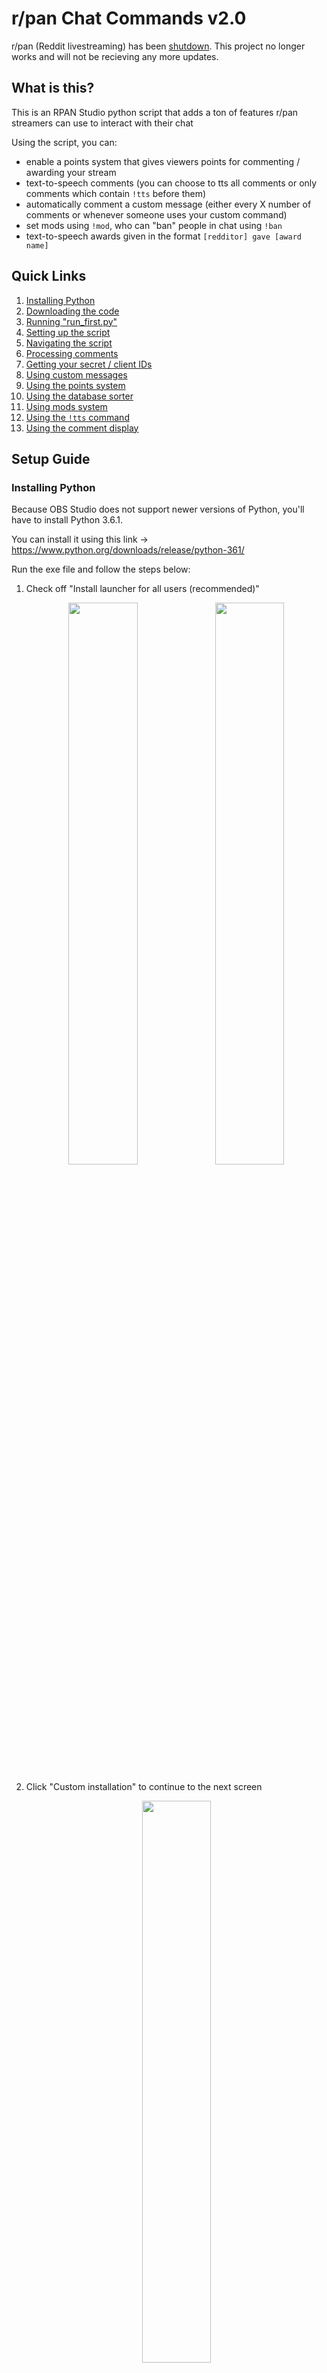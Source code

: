 # r/pan Chat Commands v2.0
r/pan (Reddit livestreaming) has been [shutdown](https://www.reddit.com/r/pan/comments/yl5zzd/update_on_the_future_of_live_video_broadcasting/). This project no longer works and will not be recieving any more updates.

## What is this?
This is an RPAN Studio python script that adds a ton of features r/pan streamers can use to interact with their chat

Using the script, you can:
- enable a points system that gives viewers points for commenting / awarding your stream
- text-to-speech comments (you can choose to tts all comments or only comments which contain `!tts` before them)
- automatically comment a custom message (either every X number of comments or whenever someone uses your custom command)
- set mods using `!mod`, who can "ban" people in chat using `!ban`
- text-to-speech awards given in the format `[redditor] gave [award name]`

## Quick Links
1. [ Installing Python ](#python)
2. [ Downloading the code ](#code)
3. [ Running "run_first.py" ](#run_first)
4. [ Setting up the script ](#setup)
5. [ Navigating the script ](#nav)
6. [ Processing comments ](#processing)
7. [ Getting your secret / client IDs ](#IDs)
8. [ Using custom messages ](#custom_messages)
9. [ Using the points system ](#points)
10. [ Using the database sorter ](#db_sorter)
11. [ Using mods system ](#mods)
12. [ Using the `!tts` command ](#tts_command)
13. [ Using the comment display ](#comment_display)

## Setup Guide
<a name="python"></a>
### Installing Python
Because OBS Studio does not support newer versions of Python, you'll have to install Python 3.6.1.

You can install it using this link -> https://www.python.org/downloads/release/python-361/

Run the exe file and follow the steps below:

<ol>
<li>Check off "Install launcher for all users (recommended)"
<p align="middle">
  <img src="/images/setting_up_python/01.PNG" width="48%" />
  <img src="/images/setting_up_python/02.PNG" width="48%" /> 
</p></li>

<li>Click "Custom installation" to continue to the next screen
<p align="middle">
  <img src="/images/setting_up_python/03.PNG" width="48%" />
</p></li>

<li>You shouldn't need to change anything on this screen, just click "next" in the bottom right corner to continue to the next screen
<p align="middle">
  <img src="/images/setting_up_python/04.PNG" width="48%" />
</p></li>

<li>On this screen, you want to check off "Install for all users"
<p align="middle">
  <img src="/images/setting_up_python/05.PNG" width="48%" />
  <img src="/images/setting_up_python/06.PNG" width="48%" />
</p></li>

<li>Click "Install". Python should be good to go after it finishes loading
<p align="middle">
  <img src="/images/setting_up_python/07.PNG" width="48%" />
</p></li>
</ol>

<a name="code"></a>
### Downloading the code
Download the code from Github and unzip the folder to wherever you to plan to store it

<a name="run_first"></a>
### Running "run_first.py"
Double click "run_first.py" to run the file. Allow it to make changes to your device. If all goes right, this script will automatically install the Python libraries needed for the main script.

If you are having issues with "run_first.py", the needed libraries are listed in "requirements.txt". You can install those manually however you normally install Python libraries.

<a name="setup"></a>
### Setting up the script
Open RPAN Studio and follow the instructions below:
1. Click on Tools -> Scripts from the main options
2. Click "Python Settings" and paste `C:/Program Files/Python36` into the python install path
3. Click "Scripts", click the "+" sign to add a new script, and then add "rpan_chat_commands.py" from wherever you stored it
4. RPAN Studio will restart and request admin privileges. After it does this, you will need to add the script again. It will only do this when you first add the script.
5. The script is now ready to use

## Using r/pan Chat Commands
<a name="nav"></a>
### Navigating the script
There are two menus, `main menu` and `options`.
| `main menu` | `options` |
|---|---|
| <p align="middle">  <img src="/images/how_to_rpan_chat_commands/01.PNG" width="99%" /></p> | <p align="middle">  <img src="/images/how_to_rpan_chat_commands/02.PNG" width="99%" /></p> |

Checking certain settings under `options` will change the layout of both `options` and `main menu`

| `main menu` with most options selected | `options` with most options selected |
|---|---|
|<p align="middle">  <img src="/images/how_to_rpan_chat_commands/03a.PNG" width="99%" /></p>|<p align="middle">  <img src="/images/how_to_rpan_chat_commands/04.PNG" width="99%" /></p>|

<a name="processing"></a>
### Processing comments
To start processing comments, you need to:
<ol>
<li>Start a stream</li>
<li>Copy the stream URL by clicking the "Copy Link to Stream" button (found near the bottom right of the main RPAN Studio screen)
<p align="middle">  <img src="/images/how_to_rpan_chat_commands/05.PNG" width="25%" /></p></li>
<li>Paste the stream URL into r/pan chat commands and then press the "start" button</li>
<li>The "start" button will switch to say "stop". After a short second, the script will begin processing the comments</li>
</ol>

<p align="middle">  <img src="/images/how_to_rpan_chat_commands/06.PNG" width="48%" /></p>

After pressing the "stop" button, there's a 5-10 second delay before the script stops processing comments. Make sure the `script log` says `successfully stopped processing comments` before you start processing comments again / exit the application.

<p align="middle">  <img src="/images/how_to_rpan_chat_commands/07.PNG" width="60%" /></p>

<a name="IDs"></a>
### Getting your secret / client IDs for the Reddit API
After checking off `enable custom messages`, `enable !points command`, or `enable mods` in `options`, a new section will appear under `main menu`.

You will need to enter the login information for your Reddit account and a client / secret ID for the Reddit API.

To retrieve your client / secret IDs, please visit https://www.reddit.com/prefs/apps and log into your reddit account.

1. You will need to create a new app. You only need to change three things when creating your app. Set the name of the app to whatever you want, set the app type to `script`, and then paste `http://localhost:8080` under `redirect uri`. <p align="middle">  <img src="/images/how_to_rpan_chat_commands/08.PNG" width="48%" /></p>
2. After creating your app, it will display two different IDs in the app's settings. You need to copy and paste both of them into their respective areas under `main menu`. The first ID is your client ID, the second being your secret ID. <p align="middle">  <img src="/images/how_to_rpan_chat_commands/09.PNG" width="48%" /></p>

<a name="custom_messages"></a>
### Using custom messages (requires secret / client IDs)
Enabling `enable custom messages` will add new things under both `options` and `main menu`. 

In `options`, you can use the new dropdown list to select between two modes, `auto custom messages` or `use custom command`. Setting this to `auto custom messages` will make it so your custom message is commented automatically every X number of comments. Setting it to `use custom command` will make it so your custom message is automatically commented whenever someone uses your custom command. Both options are useful to link socials, give info about the stream, or any other information you might want to give your viewers. 

Regardless of what is set, `custom message` will appear under `main menu`. The text entered here is what your account will comment whenever your custom message is triggered.

If set to `use custom command`, whenever the text entered in `custom command` is commented, your Reddit account will automatically comment your `custom message`. This command can be set to anything with no restrictions (i.e. `!twitch`, `hairy dog`, `!!! test`, `?help?`). The script just looks for comments that match the text entered in `custom command` exactly.
<p align="middle">  <img src="/images/how_to_rpan_chat_commands/03a.PNG" width="48%" /></p>

If set to `auto custom messages`, changing the `message frequency` slider will effect how many comments need to be commented before your custom message is sent again.
<p align="middle">  <img src="/images/how_to_rpan_chat_commands/03b.PNG" width="48%" /></p>

<a name="points"></a>
### Using the points system
Enabling `enable points` allows viewers to gain points for commenting, awarding the stream, or interacting in consectutive streams.

<ul type = "circle">
<li>Viewers can gain points by commenting over time (every 2 mins, they can gain 2 points for commenting, stacking up to 20 points for 10 mins. They have to comment once to start this timer). This system is designed to discourage spam but still reward viewers who actively engage in the chat. </li>
  
<li>Viewers gain 1/10 reddit coin value in points for awards given (i.e. reddit gold gives 50 points).</li>

<li>Viewers can also gain 20 points for participating in a current stream after being in a previous one.</li>
</ul> 

The only way to spend points at the moment is through the `!tts` command. The entire points system was basically designed as an anti-spam system for that command. Please see [Enabling `!tts` command](#tts_command) for more information. If you have ideas for other ways to redeem points, feel free to let me know

Checking off `enable !points command` makes it so your reddit account comments the points balance of anyone that uses the `!points` command (this feature requires secret / client IDs).

<a name="db_sorter"></a>
### Using the database sorter
After having points enabled for a stream, you can sort throught the information collected with the "rcc_db_sorter.py" script. Add it to RPAN Studio the same way you added the main script.

You can sort through 3 different categories: most frequent commenters (in total number of comments across all streams), top award donaters (in reddit coin value for awards given across all streams), or by whoever has the most points (in total points across all streams). 

<p align="middle">  <img src="/images/how_to_rcc_db_sorter/01.PNG" width="48%" /></p>

After selecting what you want to sort by and clicking "start", the results show up in the `script log`. It will show the top 5 redditors for the category you sorted by, starting with the largest value. There will be a key to help you understand the information shown.

<p align="middle">  <img src="/images/how_to_rcc_db_sorter/02.PNG" width="60%" /></p>

<a name="mods"></a>
### Using the mods system (requires secret / client IDs)
Checking off `enable mods` in options will allow you to appoint mods in chat using `!mod [reddit username]`. You will have to mod yourself if you want to be able to use the `!ban` command. Mods are saved from stream to stream. If you need to edit your mod list, you can find it here: `C:\Program Files\RPAN Studio\bin\64bit\rpan_chat_commands\mod_list.json`.

While the script is active, mods are able to "ban" people using `!ban [reddit username]`. This will block the  "banned" person through your reddit account, preventing them from commenting on your streams. Because the mods are able to block people through your reddit account, please only mod people you trust. If you want to reverse a "ban", just unblock the viewer from your reddit account. 

<a name="tts_command"></a>
### Enabling the `!tts` command
After checking off `enable tts` and `enable !tts command` in `options`, the script will only text-to-speech comments that have the `!tts` command before them (as opposed to every comment).

Enabling `enable tts`, `enable !tts command`, and `enable points`, causes the option `enable tts command cost` to appear. This will make the `!tts` command cost 20 points to use. This means viewers will have to interact with your stream before they are able to text-to-speech any messages. This system is designed to prevent spam. This is currently the only way for viewers to spend points! If you have ideas for other ways to redeem points, please let me know

<a name="comment_display"></a>
### Enabling the comment display
After checking off `enable tts` and `enable comment display` in `options`, a drop down list containing all the current text sources will appear.

The text source you set as the comment display will constantly be updated with the most recent text-to-speeched comment. It's shown in the format: `[reddit username]: [comment]`

If you aren't currently processing comments but still have `enable comment display` checked off, the text source will be updated to say `your tts messages will appear here` until you start processing comments.
